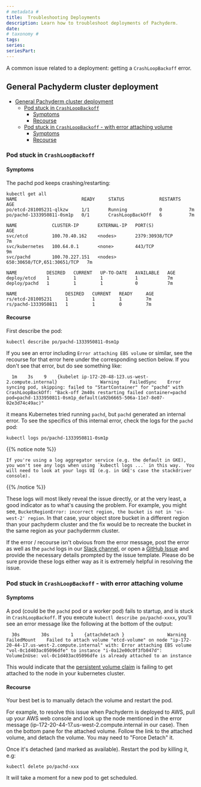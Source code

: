 ```yaml
---
# metadata # 
title:  Troubleshooting Deployments
description: Learn how to troubleshoot deployments of Pachyderm.
date: 
# taxonomy #
tags: 
series:
seriesPart:
---
```


A common issue related to a deployment: getting a `CrashLoopBackoff` error. 

## General Pachyderm cluster deployment

- [General Pachyderm cluster deployment](#general-pachyderm-cluster-deployment)
  - [Pod stuck in `CrashLoopBackoff`](#pod-stuck-in-crashloopbackoff)
    - [Symptoms](#symptoms)
    - [Recourse](#recourse)
  - [Pod stuck in `CrashLoopBackoff` - with error attaching volume](#pod-stuck-in-crashloopbackoff---with-error-attaching-volume)
    - [Symptoms](#symptoms-1)
    - [Recourse](#recourse-1)

### Pod stuck in `CrashLoopBackoff`

#### Symptoms

The pachd pod keeps crashing/restarting:

```
kubectl get all
NAME                        READY     STATUS             RESTARTS   AGE
po/etcd-281005231-qlkzw     1/1       Running            0          7m
po/pachd-1333950811-0sm1p   0/1       CrashLoopBackOff   6          7m

NAME             CLUSTER-IP       EXTERNAL-IP   PORT(S)                       AGE
svc/etcd         100.70.40.162    <nodes>       2379:30938/TCP                7m
svc/kubernetes   100.64.0.1       <none>        443/TCP                       9m
svc/pachd        100.70.227.151   <nodes>       650:30650/TCP,651:30651/TCP   7m

NAME           DESIRED   CURRENT   UP-TO-DATE   AVAILABLE   AGE
deploy/etcd    1         1         1            1           7m
deploy/pachd   1         1         1            0           7m

NAME                  DESIRED   CURRENT   READY     AGE
rs/etcd-281005231     1         1         1         7m
rs/pachd-1333950811   1         1         0         7m
```

#### Recourse

First describe the pod:

```
kubectl describe po/pachd-1333950811-0sm1p
```

If you see an error including `Error attaching EBS volume` or similar, see the recourse for that error here under the corresponding section below. If you don't see that error, but do see something like:

```
  1m    3s    9    {kubelet ip-172-20-48-123.us-west-2.compute.internal}                Warning    FailedSync    Error syncing pod, skipping: failed to "StartContainer" for "pachd" with CrashLoopBackOff: "Back-off 2m40s restarting failed container=pachd pod=pachd-1333950811-0sm1p_default(a92b6665-506a-11e7-8e07-02e3d74c49ac)"
```

it means Kubernetes tried running `pachd`, but `pachd` generated an internal error. To see the specifics of this internal error, check the logs for the `pachd` pod:

```
kubectl logs po/pachd-1333950811-0sm1p
```

{{% notice note %}}

    If you're using a log aggregator service (e.g. the default in GKE), you won't see any logs when using `kubectl logs ...` in this way.  You will need to look at your logs UI (e.g. in GKE's case the stackdriver console).
{{% /notice %}}

These logs will most likely reveal the issue directly, or at the very least, a good indicator as to what's causing the problem. For example, you might see, `BucketRegionError: incorrect region, the bucket is not in 'us-west-2' region`. In that case, your object store bucket in a different region than your pachyderm cluster and the fix would be to recreate the bucket in the same region as your pachydermm cluster.

If the error / recourse isn't obvious from the error message, post the error as well as the `pachd` logs in our [Slack channel](https://www.pachyderm.com/slack/), or open a [GitHub Issue](https://github.com/pachyderm/pachyderm/issues/new) and provide the necessary details prompted by the issue template. Please do be sure provide these logs either way as it is extremely helpful in resolving the issue.

### Pod stuck in `CrashLoopBackoff` - with error attaching volume

#### Symptoms

A pod (could be the `pachd` pod or a worker pod) fails to startup, and is stuck in `CrashLoopBackoff`. If you execute `kubectl describe po/pachd-xxxx`, you'll see an error message like the following at the bottom of the output:

```
  30s        30s        1    {attachdetach }                Warning        FailedMount    Failed to attach volume "etcd-volume" on node "ip-172-20-44-17.us-west-2.compute.internal" with: Error attaching EBS volume "vol-0c1d403ac05096dfe" to instance "i-0a12e00c0f3fb047d": VolumeInUse: vol-0c1d403ac05096dfe is already attached to an instance
```

This would indicate that the [persistent volume claim](https://kubernetes.io/docs/concepts/storage/persistent-volumes/) is failing to get attached to the node in your kubernetes cluster.  

#### Recourse

Your best bet is to manually detach the volume and restart the pod.  

For example, to resolve this issue when Pachyderm is deployed to AWS, pull up your AWS web console and look up the node mentioned in the error message (ip-172-20-44-17.us-west-2.compute.internal in our case). Then on the bottom pane for the attached volume. Follow the link to the attached volume, and detach the volume. You may need to "Force Detach" it.

Once it's detached (and marked as available). Restart the pod by killing it, e.g:

```
kubectl delete po/pachd-xxx
```

It will take a moment for a new pod to get scheduled.

